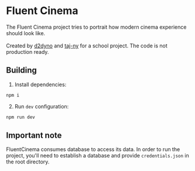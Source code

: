 # Fluent Cinema

The Fluent Cinema project tries to portrait how modern cinema experience should look like.
<br/><br/>
Created by [d2dyno](https://github.com/d2dyno1) and [taj-ny](https://github.com/taj-ny) for a school project. The code is not production ready.

Building
---

1. Install dependencies:

```bash
npm i
```

2. Run `dev` configuration:

```bash
npm run dev
```

**Important note**
---
FluentCinema consumes database to access its data. In order to run the project, you'll need to establish a database and provide `credentials.json` in the root directory.